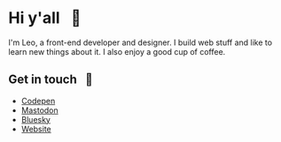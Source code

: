 # Hi y'all &nbsp; :wave:

I'm Leo, a front-end developer and designer. I build web stuff and like to learn new things about it. I also enjoy a good cup of coffee.

## Get in touch &nbsp; :incoming_envelope:

<!-- FEED-START -->

- [Codepen](https://codepen.io/EspressoCat)
- [Mastodon](https://mastodon.online/@EspressoCat)
- [Bluesky](https://bsky.app/profile/espresso.cat)
- [Website](https://espresso.cat)
<!-- FEED-END -->
